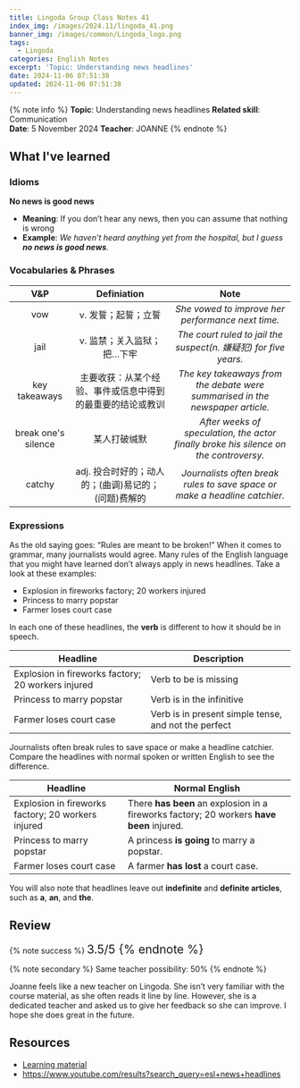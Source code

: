 ```yaml
---
title: Lingoda Group Class Notes 41
index_img: /images/2024.11/lingoda_41.png
banner_img: /images/common/Lingoda_logo.png
tags:
  - Lingoda
categories: English Notes
excerpt: 'Topic: Understanding news headlines'
date: 2024-11-06 07:51:38
updated: 2024-11-06 07:51:38
---
```


{% note info %}
**Topic**: Understanding news headlines
**Related skill**: Communication  
**Date**: 5 November 2024
**Teacher**: JOANNE
{% endnote %}

## What I've learned

### Idioms
**No news is good news**
- **Meaning**: If you don’t hear any news, then you can assume that nothing is wrong
- **Example**: *We haven’t heard anything yet from the hospital, but I guess **no news is good news**.*

### Vocabularies & Phrases

|         V&P         |                        Definiation                         |                                         Note                                          |
| :-----------------: | :--------------------------------------------------------: | :-----------------------------------------------------------------------------------: |
|         vow         |                    v.	发誓；起誓；立誓                     |                   *She vowed to improve her performance next time.*                   |
|        jail         |                 v.	监禁；关入监狱；把…下牢                 |           *The court ruled to jail the suspect(n.	嫌疑犯) for five years.*            |
|    key takeaways    | 主要收获：从某个经验、事件或信息中得到的最重要的结论或教训 |     *The key takeaways from the debate were summarised in the newspaper article.*     |
| break one's silence |                        某人打破缄默                        | *After weeks of speculation, the actor finally broke his silence on the controversy.* |
|       catchy        |    adj.	投合时好的；动人的；(曲调)易记的；(问题)费解的     |      *Journalists often break rules to save space or make a headline catchier.*       |

### Expressions

As the old saying goes: “Rules are meant to be broken!” When it comes to grammar, many journalists would agree. Many rules of the English language that you might have learned don’t always apply in news headlines. Take a look at these examples:

- Explosion in fireworks factory; 20 workers injured
- Princess to marry popstar
- Farmer loses court case

In each one of these headlines, the **verb** is different to how it should be in speech.

| Headline                                           | Description                                          |
| -------------------------------------------------- | ---------------------------------------------------- |
| Explosion in fireworks factory; 20 workers injured | Verb to be is missing                                |
| Princess to marry popstar                          | Verb is in the infinitive                            |
| Farmer loses court case                            | Verb is in present simple tense, and not the perfect |
 
Journalists often break rules to save space or make a headline catchier. Compare the headlines with normal spoken or written English to see the difference.

 
| Headline                                           | Normal English                                                                            |
| -------------------------------------------------- | ----------------------------------------------------------------------------------------- |
| Explosion in fireworks factory; 20 workers injured | There **has been** an explosion in a fireworks factory; 20 workers **have been** injured. |
| Princess to marry popstar                          | A princess **is going** to marry a popstar.                                               |
| Farmer loses court case                            | A farmer **has lost** a court case.                                                       |
 
You will also note that headlines leave out **indefinite** and **definite articles**, such as **a**, **an**, and **the**.

## Review

{% note success %}
<span style="font-size:1.5em;">
3.5/5
<span>
{% endnote %}

{% note secondary %}
<span style="font-size:1em;">
Same teacher possibility: 50%
<span>
{% endnote %}

Joanne feels like a new teacher on Lingoda. She isn’t very familiar with the course material, as she often reads it line by line. However, she is a dedicated teacher and asked us to give her feedback so she can improve. I hope she does great in the future.

## Resources
- [Learning material](https://learn.lingoda.com/english/learning-materials/671fc0ff8102d/download)
- https://www.youtube.com/results?search_query=esl+news+headlines
